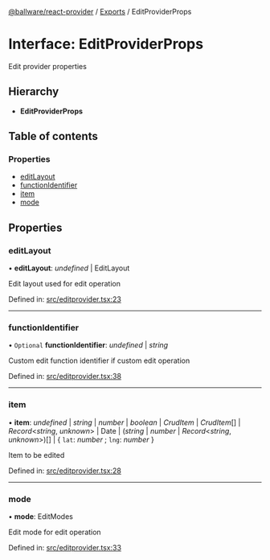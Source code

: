 [@ballware/react-provider](../README.md) / [Exports](../modules.md) / EditProviderProps

# Interface: EditProviderProps

Edit provider properties

## Hierarchy

* **EditProviderProps**

## Table of contents

### Properties

- [editLayout](editproviderprops.md#editlayout)
- [functionIdentifier](editproviderprops.md#functionidentifier)
- [item](editproviderprops.md#item)
- [mode](editproviderprops.md#mode)

## Properties

### editLayout

• **editLayout**: *undefined* \| EditLayout

Edit layout used for edit operation

Defined in: [src/editprovider.tsx:23](https://github.com/frankball/ballware-react-provider/blob/466bec9/src/editprovider.tsx#L23)

___

### functionIdentifier

• `Optional` **functionIdentifier**: *undefined* \| *string*

Custom edit function identifier if custom edit operation

Defined in: [src/editprovider.tsx:38](https://github.com/frankball/ballware-react-provider/blob/466bec9/src/editprovider.tsx#L38)

___

### item

• **item**: *undefined* \| *string* \| *number* \| *boolean* \| *CrudItem* \| *CrudItem*[] \| *Record*<*string*, *unknown*\> \| Date \| (*string* \| *number* \| *Record*<*string*, *unknown*\>)[] \| { `lat`: *number* ; `lng`: *number*  }

Item to be edited

Defined in: [src/editprovider.tsx:28](https://github.com/frankball/ballware-react-provider/blob/466bec9/src/editprovider.tsx#L28)

___

### mode

• **mode**: EditModes

Edit mode for edit operation

Defined in: [src/editprovider.tsx:33](https://github.com/frankball/ballware-react-provider/blob/466bec9/src/editprovider.tsx#L33)
